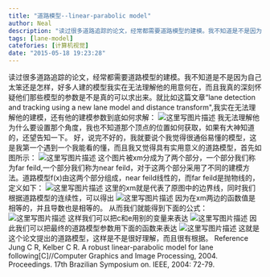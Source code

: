 ```yaml
---
title: "道路模型--linear-parabolic model"
author: Neal
description: "读过很多道路追踪的论文，经常都需要道路模型的建模。我不知道是不是因为自己太笨还是怎样，好多人建的模型我实在无法理解他的用意何在，而且我真的深刻怀疑他们那些模型的参数是不是真的可以求出来。就比如这篇文章“lane detection and tracking using a new lane model and distance transform”,我实在无法理解他的建模，还有他的建模参数到底如何求"
tags: [lane-model]
catefories: [计算机视觉]
date: "2015-05-18 19:23:28"
---
```

读过很多道路追踪的论文，经常都需要道路模型的建模。我不知道是不是因为自己太笨还是怎样，好多人建的模型我实在无法理解他的用意何在，而且我真的深刻怀疑他们那些模型的参数是不是真的可以求出来。就比如这篇文章“lane detection and tracking using a new lane model and distance transform",我实在无法理解他的建模，还有他的建模参数到底如何求解：
![这里写图片描述](http://img.blog.csdn.net/20150518190431697)
我无法理解他为什么要设置那个角度，我也不知道那个顶点的位置如何获取，如果有大神知道的，还望告知一下。
好，说完不好的，我就要说个我觉得很通俗易懂的模型，这是我第一个遇到一个我能看的懂，而且我又觉得具有实用意义的道路模型，首先如图所示：
![这里写图片描述](http://img.blog.csdn.net/20150518190804313)
这个图片被xm分成为了两个部分，一个部分我们称为far feild,一个部分我们称为near feild，对于这两个部分采用了不同的建模方法。道路模型f(x)由这两个部分组成，near feild线性的，而far feild是抛物线的，定义如下：
![这里写图片描述](http://img.blog.csdn.net/20150518191415641)
这里的xm就是代表了原图中的边界线，同时我们根据道路模型的连续性，可以得出
![这里写图片描述](http://img.blog.csdn.net/20150518191648626)
因为在xm两边的函数值是相等的，并且导数也是相等的。
从而我们就能得到下面的公式：
![这里写图片描述](http://img.blog.csdn.net/20150518191843692)
这样我们可以把c和e用别的变量来表达
![这里写图片描述](http://img.blog.csdn.net/20150518192033598)
因此我们可以把最终的道路模型参数用下面的函数来表达
![这里写图片描述](http://img.blog.csdn.net/20150518192128183)
这就是这个论文提出的道路模型，这样是不是很好理解，而且很有根据。
Reference
Jung C R, Kelber C R. A robust linear-parabolic model for lane following[C]//Computer Graphics and Image Processing, 2004. Proceedings. 17th Brazilian Symposium on. IEEE, 2004: 72-79.